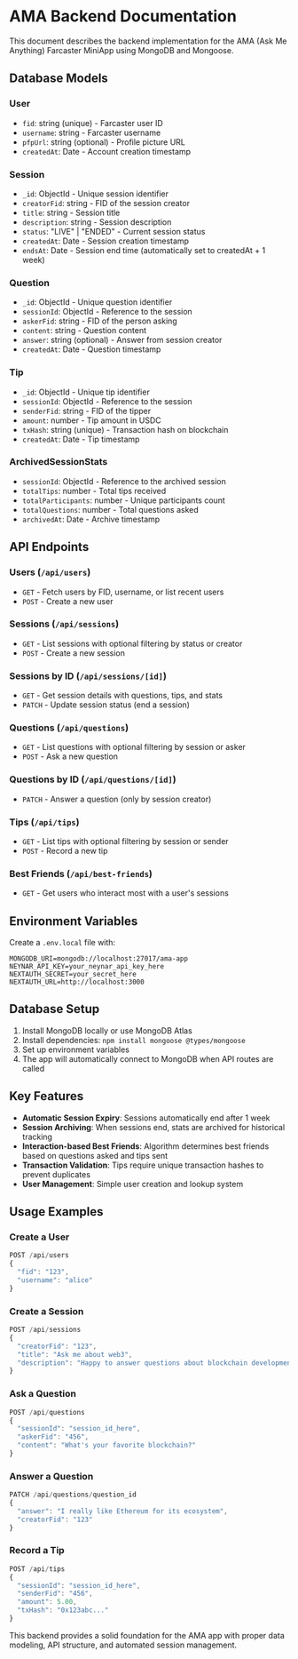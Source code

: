 # AMA Backend Documentation

This document describes the backend implementation for the AMA (Ask Me Anything) Farcaster MiniApp using MongoDB and Mongoose.

## Database Models

### User
- `fid`: string (unique) - Farcaster user ID
- `username`: string - Farcaster username
- `pfpUrl`: string (optional) - Profile picture URL
- `createdAt`: Date - Account creation timestamp

### Session
- `_id`: ObjectId - Unique session identifier
- `creatorFid`: string - FID of the session creator
- `title`: string - Session title
- `description`: string - Session description
- `status`: "LIVE" | "ENDED" - Current session status
- `createdAt`: Date - Session creation timestamp
- `endsAt`: Date - Session end time (automatically set to createdAt + 1 week)

### Question
- `_id`: ObjectId - Unique question identifier
- `sessionId`: ObjectId - Reference to the session
- `askerFid`: string - FID of the person asking
- `content`: string - Question content
- `answer`: string (optional) - Answer from session creator
- `createdAt`: Date - Question timestamp

### Tip
- `_id`: ObjectId - Unique tip identifier
- `sessionId`: ObjectId - Reference to the session
- `senderFid`: string - FID of the tipper
- `amount`: number - Tip amount in USDC
- `txHash`: string (unique) - Transaction hash on blockchain
- `createdAt`: Date - Tip timestamp

### ArchivedSessionStats
- `sessionId`: ObjectId - Reference to the archived session
- `totalTips`: number - Total tips received
- `totalParticipants`: number - Unique participants count
- `totalQuestions`: number - Total questions asked
- `archivedAt`: Date - Archive timestamp

## API Endpoints

### Users (`/api/users`)
- `GET` - Fetch users by FID, username, or list recent users
- `POST` - Create a new user

### Sessions (`/api/sessions`)
- `GET` - List sessions with optional filtering by status or creator
- `POST` - Create a new session

### Sessions by ID (`/api/sessions/[id]`)
- `GET` - Get session details with questions, tips, and stats
- `PATCH` - Update session status (end a session)

### Questions (`/api/questions`)
- `GET` - List questions with optional filtering by session or asker
- `POST` - Ask a new question

### Questions by ID (`/api/questions/[id]`)
- `PATCH` - Answer a question (only by session creator)

### Tips (`/api/tips`)
- `GET` - List tips with optional filtering by session or sender
- `POST` - Record a new tip

### Best Friends (`/api/best-friends`)
- `GET` - Get users who interact most with a user's sessions

## Environment Variables

Create a `.env.local` file with:

```env
MONGODB_URI=mongodb://localhost:27017/ama-app
NEYNAR_API_KEY=your_neynar_api_key_here
NEXTAUTH_SECRET=your_secret_here
NEXTAUTH_URL=http://localhost:3000
```

## Database Setup

1. Install MongoDB locally or use MongoDB Atlas
2. Install dependencies: `npm install mongoose @types/mongoose`
3. Set up environment variables
4. The app will automatically connect to MongoDB when API routes are called

## Key Features

- **Automatic Session Expiry**: Sessions automatically end after 1 week
- **Session Archiving**: When sessions end, stats are archived for historical tracking
- **Interaction-based Best Friends**: Algorithm determines best friends based on questions asked and tips sent
- **Transaction Validation**: Tips require unique transaction hashes to prevent duplicates
- **User Management**: Simple user creation and lookup system

## Usage Examples

### Create a User
```javascript
POST /api/users
{
  "fid": "123",
  "username": "alice"
}
```

### Create a Session
```javascript
POST /api/sessions
{
  "creatorFid": "123",
  "title": "Ask me about web3",
  "description": "Happy to answer questions about blockchain development"
}
```

### Ask a Question
```javascript
POST /api/questions
{
  "sessionId": "session_id_here",
  "askerFid": "456",
  "content": "What's your favorite blockchain?"
}
```

### Answer a Question
```javascript
PATCH /api/questions/question_id
{
  "answer": "I really like Ethereum for its ecosystem",
  "creatorFid": "123"
}
```

### Record a Tip
```javascript
POST /api/tips
{
  "sessionId": "session_id_here",
  "senderFid": "456",
  "amount": 5.00,
  "txHash": "0x123abc..."
}
```

This backend provides a solid foundation for the AMA app with proper data modeling, API structure, and automated session management.
